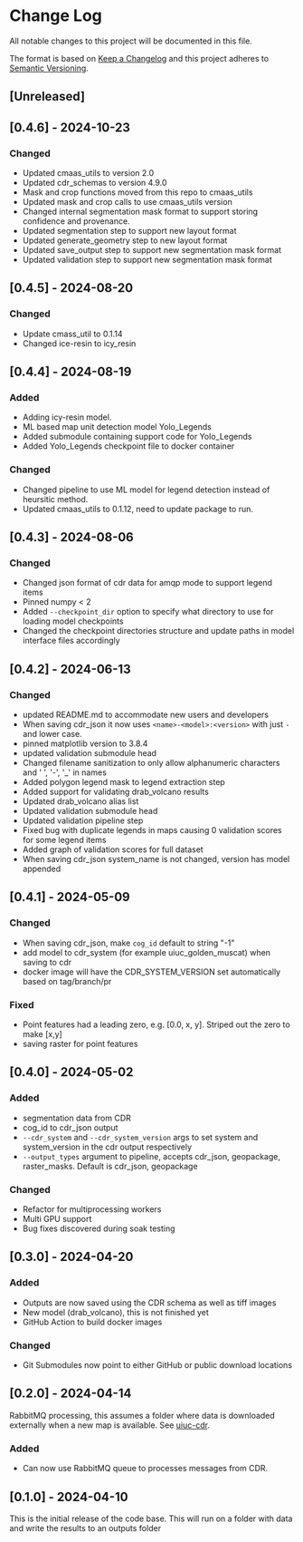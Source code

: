 # Change Log
All notable changes to this project will be documented in this file.

The format is based on [Keep a Changelog](http://keepachangelog.com/)
and this project adheres to [Semantic Versioning](http://semver.org/).

## [Unreleased]

## [0.4.6] - 2024-10-23

### Changed
- Updated cmaas_utils to version 2.0
- Updated cdr_schemas to version 4.9.0
- Mask and crop functions moved from this repo to cmaas_utils
- Updated mask and crop calls to use cmaas_utils version
- Changed internal segmentation mask format to support storing confidence and provenance.
- Updated segmentation step to support new layout format
- Updated generate_geometry step to new layout format
- Updated save_output step to support new segmentation mask format
- Updated validation step to support new segmentation mask format


## [0.4.5] - 2024-08-20

### Changed
- Update cmass_util to 0.1.14
- Changed ice-resin to icy_resin

## [0.4.4] - 2024-08-19

### Added
- Adding icy-resin model.
- ML based map unit detection model Yolo_Legends
- Added submodule containing support code for Yolo_Legends
- Added Yolo_Legends checkpoint file to docker container

### Changed
- Changed pipeline to use ML model for legend detection instead of heursitic method.
- Updated cmaas_utils to 0.1.12, need to update package to run.


## [0.4.3] - 2024-08-06

### Changed
- Changed json format of cdr data for amqp mode to support legend items
- Pinned numpy < 2
- Added `--checkpoint_dir` option to specify what directory to use for loading model checkpoints
- Changed the checkpoint directories structure and update paths in model interface files accordingly


## [0.4.2] - 2024-06-13

### Changed
- updated README.md to accommodate new users and developers
- When saving cdr_json it now uses `<name>-<model>:<version>` with just `-` and lower case.
- pinned matplotlib version to 3.8.4
- updated validation submodule head
- Changed filename sanitization to only allow alphanumeric characters and ' ', '-', '_' in names
- Added polygon legend mask to legend extraction step
- Added support for validating drab_volcano results
- Updated drab_volcano alias list
- Updated validation submodule head
- Updated validation pipeline step
- Fixed bug with duplicate legends in maps causing 0 validation scores for some legend items
- Added graph of validation scores for full dataset
- When saving cdr_json system_name is not changed, version has model appended

## [0.4.1] - 2024-05-09

### Changed
- When saving cdr_json, make `cog_id` default to string "-1"
- add model to cdr_system (for example uiuc_golden_muscat) when saving to cdr
- docker image will have the CDR_SYSTEM_VERSION set automatically based on tag/branch/pr

### Fixed
- Point features had a leading zero, e.g. [0.0, x, y]. Striped out the zero to make [x,y]
- saving raster for point features

## [0.4.0] - 2024-05-02

### Added
- segmentation data from CDR
- cog_id to cdr_json output
- `--cdr_system`  and `--cdr_system_version` args to set system and system_version in the cdr output respectively
- `--output_types` argument to pipeline, accepts cdr_json, geopackage, raster_masks. Default is cdr_json, geopackage

### Changed
- Refactor for multiprocessing workers
- Multi GPU support
- Bug fixes discovered during soak testing

## [0.3.0] - 2024-04-20

### Added
- Outputs are now saved using the CDR schema as well as tiff images
- New model (drab_volcano), this is not finished yet
- GitHub Action to build docker images

### Changed
- Git Submodules now point to either GitHub or public download locations

## [0.2.0] - 2024-04-14

RabbitMQ processing, this assumes a folder where data is downloaded externally when a new
map is available. See [uiuc-cdr](https://github.com/DARPA-CRITICALMAAS/uiuc-cdr).

### Added
- Can now use RabbitMQ queue to processes messages from CDR.

## [0.1.0] - 2024-04-10

This is the initial release of the code base. This will run on a folder with data and write
the results to an outputs folder
